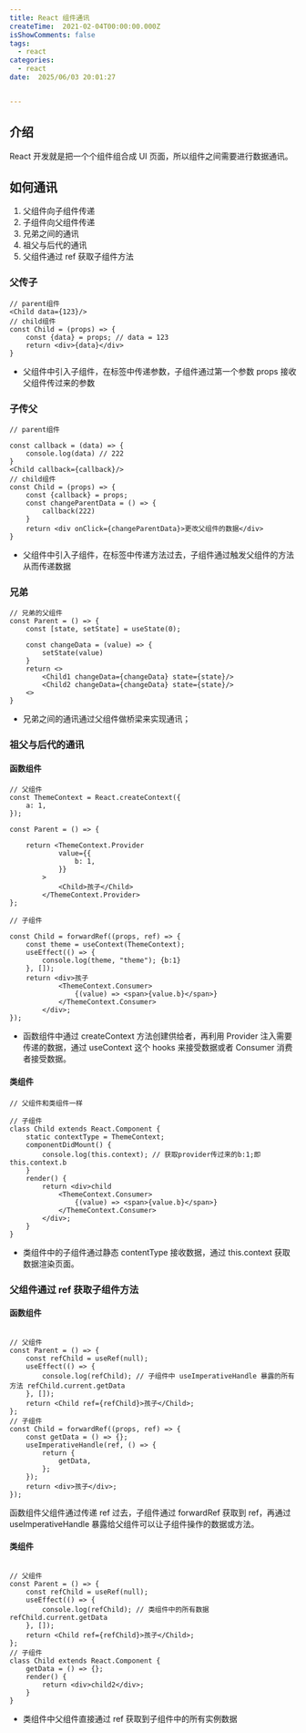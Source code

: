 ```yaml
---
title: React 组件通讯
createTime:  2021-02-04T00:00:00.000Z
isShowComments: false
tags:
  - react
categories:
  - react
date:  2025/06/03 20:01:27


---
```


## 介绍

React 开发就是把一个个组件组合成 UI 页面，所以组件之间需要进行数据通讯。

## 如何通讯

1. 父组件向子组件传递
2. 子组件向父组件传递
3. 兄弟之间的通讯
4. 祖父与后代的通讯
5. 父组件通过 ref 获取子组件方法

### 父传子

```
// parent组件
<Child data={123}/>
// child组件
const Child = (props) => {
    const {data} = props; // data = 123
    return <div>{data}</div>
}
```

-   父组件中引入子组件，在标签中传递参数，子组件通过第一个参数 props 接收父组件传过来的参数

### 子传父

```
// parent组件

const callback = (data) => {
    console.log(data) // 222
}
<Child callback={callback}/>
// child组件
const Child = (props) => {
    const {callback} = props;
    const changeParentData = () => {
        callback(222)
    }
    return <div onClick={changeParentData}>更改父组件的数据</div>
}
```

-   父组件中引入子组件，在标签中传递方法过去，子组件通过触发父组件的方法从而传递数据

### 兄弟

```
// 兄弟的父组件
const Parent = () => {
    const [state, setState] = useState(0);

    const changeData = (value) => {
        setState(value)
    }
    return <>
        <Child1 changeData={changeData} state={state}/>
        <Child2 changeData={changeData} state={state}/>
    <>
}
```

-   兄弟之间的通讯通过父组件做桥梁来实现通讯；

### 祖父与后代的通讯

#### 函数组件

```
// 父组件
const ThemeContext = React.createContext({
	a: 1,
});

const Parent = () => {

	return <ThemeContext.Provider
			value={{
				b: 1,
			}}
		>
			<Child>孩子</Child>
		</ThemeContext.Provider>
};

// 子组件

const Child = forwardRef((props, ref) => {
    const theme = useContext(ThemeContext);
    useEffect(() => {
        console.log(theme, "theme"); {b:1}
    }, []);
    return <div>孩子
            <ThemeContext.Consumer>
				{(value) => <span>{value.b}</span>}
			</ThemeContext.Consumer>
        </div>;
});

```

-   函数组件中通过 createContext 方法创建供给者，再利用 Provider 注入需要传递的数据，通过 useContext 这个 hooks 来接受数据或者 Consumer 消费者接受数据。

#### 类组件

```
// 父组件和类组件一样

// 子组件
class Child extends React.Component {
	static contextType = ThemeContext;
	componentDidMount() {
		console.log(this.context); // 获取provider传过来的b:1;即this.context.b
	}
	render() {
		return <div>child
            <ThemeContext.Consumer>
				{(value) => <span>{value.b}</span>}
			</ThemeContext.Consumer>
        </div>;
	}
}
```

-   类组件中的子组件通过静态 contentType 接收数据，通过 this.context 获取数据渲染页面。

### 父组件通过 ref 获取子组件方法

#### 函数组件

```

// 父组件
const Parent = () => {
    const refChild = useRef(null);
    useEffect(() => {
        console.log(refChild); // 子组件中 useImperativeHandle 暴露的所有方法 refChild.current.getData
    }, []);
    return <Child ref={refChild}>孩子</Child>;
};
// 子组件
const Child = forwardRef((props, ref) => {
    const getData = () => {};
    useImperativeHandle(ref, () => {
        return {
            getData,
        };
    });
    return <div>孩子</div>;
});

```

函数组件父组件通过传递 ref 过去，子组件通过 forwardRef 获取到 ref，再通过 useImperativeHandle 暴露给父组件可以让子组件操作的数据或方法。

#### 类组件

```

// 父组件
const Parent = () => {
    const refChild = useRef(null);
    useEffect(() => {
        console.log(refChild); // 类组件中的所有数据 refChild.current.getData
    }, []);
    return <Child ref={refChild}>孩子</Child>;
};
// 子组件
class Child extends React.Component {
    getData = () => {};
    render() {
        return <div>child2</div>;
    }
}

```

-   类组件中父组件直接通过 ref 获取到子组件中的所有实例数据
